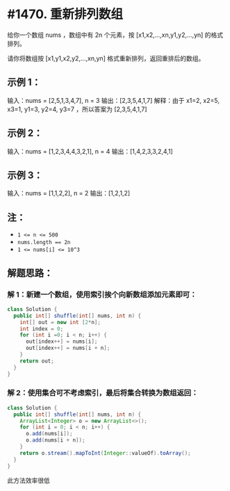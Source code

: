 # #1470. 重新排列数组

给你一个数组 nums ，数组中有 2n 个元素，按 [x1,x2,...,xn,y1,y2,...,yn] 的格式排列。

请你将数组按 [x1,y1,x2,y2,...,xn,yn] 格式重新排列，返回重排后的数组。



## 示例 1：

输入：nums = [2,5,1,3,4,7], n = 3
输出：[2,3,5,4,1,7] 
解释：由于 x1=2, x2=5, x3=1, y1=3, y2=4, y3=7 ，所以答案为 [2,3,5,4,1,7]



## 示例 2：

输入：nums = [1,2,3,4,4,3,2,1], n = 4
输出：[1,4,2,3,3,2,4,1]



## 示例 3：

输入：nums = [1,1,2,2], n = 2
输出：[1,2,1,2]



## 注：

- `1 <= n <= 500`
- `nums.length == 2n`
- `1 <= nums[i] <= 10^3`



## 解题思路：

### 解 1：新建一个数组，使用索引挨个向新数组添加元素即可：

```java
class Solution {
  public int[] shuffle(int[] nums, int n) {
​    int[] out = new int [2*n];
​    int index = 0;
​    for (int i =0; i < n; i++) {
​      out[index++] = nums[i];
​      out[index++] = nums[i + n];
​    }
​    return out;
  }
}
```



### 解 2：使用集合可不考虑索引，最后将集合转换为数组返回：

```java
class Solution {
  public int[] shuffle(int[] nums, int n) {
​    ArrayList<Integer> o = new ArrayList<>();
​    for (int i = 0; i < n; i++) {
​      o.add(nums[i]);
​      o.add(nums[i + n]);
​    } 
​    return o.stream().mapToInt(Integer::valueOf).toArray();
  }
}
```

此方法效率很低

